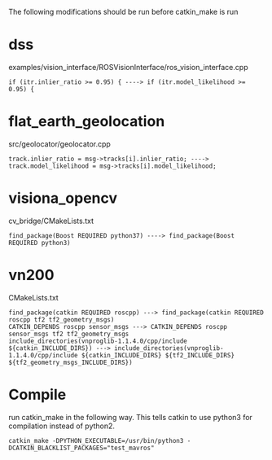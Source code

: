 The following modifications should be run before catkin_make is run

dss
===
examples/vision_interface/ROSVisionInterface/ros_vision_interface.cpp

    if (itr.inlier_ratio >= 0.95) { ----> if (itr.model_likelihood >= 0.95) {

flat_earth_geolocation
======================
src/geolocator/geolocator.cpp

    track.inlier_ratio = msg->tracks[i].inlier_ratio; ----> track.model_likelihood = msg->tracks[i].model_likelihood;


visiona_opencv
==============
cv_bridge/CMakeLists.txt

    find_package(Boost REQUIRED python37) ----> find_package(Boost REQUIRED python3)

vn200
=====
CMakeLists.txt

    find_package(catkin REQUIRED roscpp) ---> find_package(catkin REQUIRED roscpp tf2 tf2_geometry_msgs)
    CATKIN_DEPENDS roscpp sensor_msgs ---> CATKIN_DEPENDS roscpp sensor_msgs tf2 tf2_geometry_msgs
    include_directories(vnproglib-1.1.4.0/cpp/include ${catkin_INCLUDE_DIRS}) ---> include_directories(vnproglib-1.1.4.0/cpp/include ${catkin_INCLUDE_DIRS} ${tf2_INCLUDE_DIRS} ${tf2_geometry_msgs_INCLUDE_DIRS})

Compile
=======
run catkin_make in the following way. This tells catkin to use python3 for compilation instead of python2.

    catkin_make -DPYTHON_EXECUTABLE=/usr/bin/python3 -DCATKIN_BLACKLIST_PACKAGES="test_mavros"
